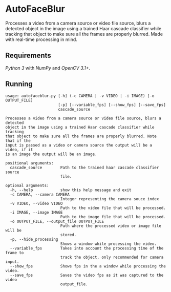 # AutoFaceBlur
Processes a video from a camera source or video file source, blurs a detected
object in the image using a trained Haar cascade classifier while tracking
that object to make sure all the frames are properly blurred. Made with real-time
processing in mind.

## Requirements
_Python 3_ with _NumPy_ and _OpenCV 3.1+_. 

## Running
```
usage: autofaceblur.py [-h] (-c CAMERA | -v VIDEO | -i IMAGE) [-o OUTPUT_FILE]
                       [-p] [--variable_fps] [--show_fps] [--save_fps]
                       cascade_source

Processes a video from a camera source or video file source, blurs a detected
object in the image using a trained Haar cascade classifier while tracking
that object to make sure all the frames are properly blurred. Note that if the
input is passed as a video or camera source the output will be a video, if it
is an image the output will be an image.

positional arguments:
  cascade_source        Path to the trained haar cascade classifier source
                        file.

optional arguments:
  -h, --help            show this help message and exit
  -c CAMERA, --camera CAMERA
                        Integer representing the camera souce index
  -v VIDEO, --video VIDEO
                        Path to the video file that will be processed.
  -i IMAGE, --image IMAGE
                        Path to the image file that will be processed.
  -o OUTPUT_FILE, --output_file OUTPUT_FILE
                        Path where the processed video or image file will be
                        stored.
  -p, --hide_processing
                        Shows a window while processing the video.
  --variable_fps        Takes into account the processing time of the frame to
                        track the object, only recommended for camera input.
  --show_fps            Shows fps in the a window while processing the video.
  --save_fps            Saves the video fps as it was captured to the video
                        output_file.

```
